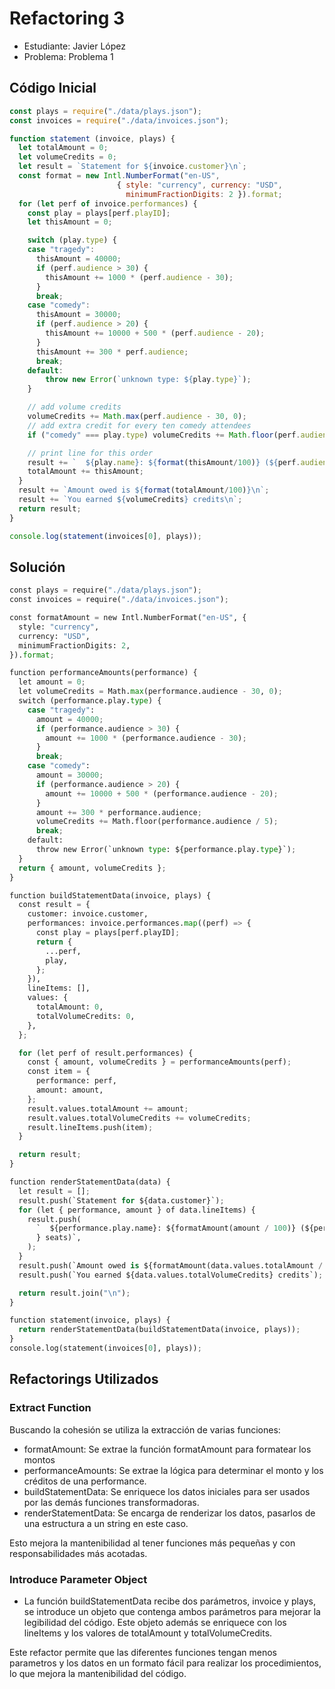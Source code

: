 # Refactoring 3

- Estudiante: Javier López
- Problema: Problema 1

## Código Inicial

```js
const plays = require("./data/plays.json");
const invoices = require("./data/invoices.json");

function statement (invoice, plays) {
  let totalAmount = 0;
  let volumeCredits = 0;
  let result = `Statement for ${invoice.customer}\n`;
  const format = new Intl.NumberFormat("en-US",
                        { style: "currency", currency: "USD",
                          minimumFractionDigits: 2 }).format;
  for (let perf of invoice.performances) {
    const play = plays[perf.playID];
    let thisAmount = 0;

    switch (play.type) {
    case "tragedy":
      thisAmount = 40000;
      if (perf.audience > 30) {
        thisAmount += 1000 * (perf.audience - 30);
      }
      break;
    case "comedy":
      thisAmount = 30000;
      if (perf.audience > 20) {
        thisAmount += 10000 + 500 * (perf.audience - 20);
      }
      thisAmount += 300 * perf.audience;
      break;
    default:
        throw new Error(`unknown type: ${play.type}`);
    }

    // add volume credits
    volumeCredits += Math.max(perf.audience - 30, 0);
    // add extra credit for every ten comedy attendees
    if ("comedy" === play.type) volumeCredits += Math.floor(perf.audience / 5);

    // print line for this order
    result += `  ${play.name}: ${format(thisAmount/100)} (${perf.audience} seats)\n`;
    totalAmount += thisAmount;
  }
  result += `Amount owed is ${format(totalAmount/100)}\n`;
  result += `You earned ${volumeCredits} credits\n`;
  return result;
}

console.log(statement(invoices[0], plays));
```


## Solución

```python
const plays = require("./data/plays.json");
const invoices = require("./data/invoices.json");

const formatAmount = new Intl.NumberFormat("en-US", {
  style: "currency",
  currency: "USD",
  minimumFractionDigits: 2,
}).format;

function performanceAmounts(performance) {
  let amount = 0;
  let volumeCredits = Math.max(performance.audience - 30, 0);
  switch (performance.play.type) {
    case "tragedy":
      amount = 40000;
      if (performance.audience > 30) {
        amount += 1000 * (performance.audience - 30);
      }
      break;
    case "comedy":
      amount = 30000;
      if (performance.audience > 20) {
        amount += 10000 + 500 * (performance.audience - 20);
      }
      amount += 300 * performance.audience;
      volumeCredits += Math.floor(performance.audience / 5);
      break;
    default:
      throw new Error(`unknown type: ${performance.play.type}`);
  }
  return { amount, volumeCredits };
}

function buildStatementData(invoice, plays) {
  const result = {
    customer: invoice.customer,
    performances: invoice.performances.map((perf) => {
      const play = plays[perf.playID];
      return {
        ...perf,
        play,
      };
    }),
    lineItems: [],
    values: {
      totalAmount: 0,
      totalVolumeCredits: 0,
    },
  };

  for (let perf of result.performances) {
    const { amount, volumeCredits } = performanceAmounts(perf);
    const item = {
      performance: perf,
      amount: amount,
    };
    result.values.totalAmount += amount;
    result.values.totalVolumeCredits += volumeCredits;
    result.lineItems.push(item);
  }

  return result;
}

function renderStatementData(data) {
  let result = [];
  result.push(`Statement for ${data.customer}`);
  for (let { performance, amount } of data.lineItems) {
    result.push(
      `  ${performance.play.name}: ${formatAmount(amount / 100)} (${performance.audience
      } seats)`,
    );
  }
  result.push(`Amount owed is ${formatAmount(data.values.totalAmount / 100)}`);
  result.push(`You earned ${data.values.totalVolumeCredits} credits`);

  return result.join("\n");
}

function statement(invoice, plays) {
  return renderStatementData(buildStatementData(invoice, plays));
}
console.log(statement(invoices[0], plays));
```

## Refactorings Utilizados

### Extract Function

Buscando la cohesión se utiliza la extracción de varias funciones:

- formatAmount: Se extrae la función formatAmount para formatear los montos
- performanceAmounts: Se extrae la lógica para determinar el monto y los créditos de una performance.
- buildStatementData: Se enriquece los datos iniciales para ser usados por las demás funciones transformadoras.
- renderStatementData: Se encarga de renderizar los datos, pasarlos de una estructura a un string en este caso.

Esto mejora la mantenibilidad al tener funciones más pequeñas y con responsabilidades más acotadas.


### Introduce Parameter Object

- La función buildStatementData recibe dos parámetros, invoice y plays, se introduce un objeto que contenga ambos parámetros para mejorar la legibilidad del código. Este objeto además se enriquece con los lineItems y los valores de totalAmount y totalVolumeCredits.

Este refactor permite que las diferentes funciones tengan menos parametros y los datos en un formato fácil para realizar los procedimientos, lo que mejora la mantenibilidad del código.
